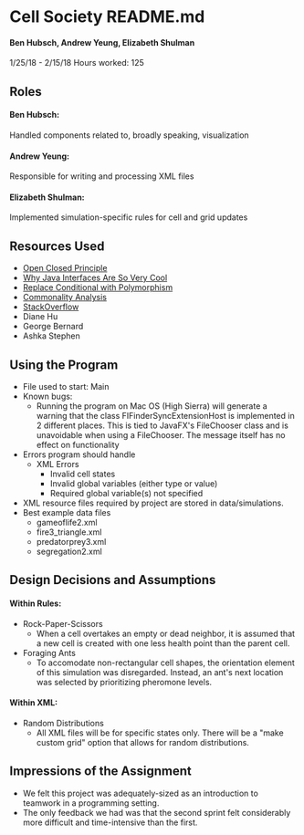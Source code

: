 Cell Society README.md
==

#### Ben Hubsch, Andrew Yeung, Elizabeth Shulman

1/25/18 - 2/15/18
Hours worked: 125  



## Roles
#### Ben Hubsch:  
Handled components related to, broadly speaking, visualization

#### Andrew Yeung:  
Responsible for writing and processing XML files

#### Elizabeth Shulman:  
Implemented simulation-specific rules for cell and grid updates  



## Resources Used
* [Open Closed Principle](https://www2.cs.duke.edu/courses/compsci308/spring18/readings/ocp.pdf)
* [Why Java Interfaces Are So Very Cool](https://www2.cs.duke.edu/courses/compsci308/spring18/readings/java_garage_ch17.pdf)
* [Replace Conditional with Polymorphism](https://sourcemaking.com/refactoring/replace-conditional-with-polymorphism)
*  [Commonality Analysis](https://www2.cs.duke.edu/courses/compsci308/spring18/readings/Coplien_Chap2.pdf)
*  [StackOverflow](https://stackoverflow.com)
*  Diane Hu
*  George Bernard
*  Ashka Stephen  


## Using the Program
*  File used to start: Main
*  Known bugs:
    *  Running the program on Mac OS (High Sierra) will generate  a warning that the class FIFinderSyncExtensionHost is implemented in 2 different places. This is tied to JavaFX's FileChooser class and is unavoidable when using a FileChooser. The message itself has no effect on functionality
*  Errors program should handle
    *  XML Errors
        *  Invalid cell states
        *  Invalid global variables (either type or value)
        *  Required global variable(s) not specified
*  XML resource files required by project are stored in data/simulations.
*  Best example data files
    *  gameoflife2.xml
    *  fire3_triangle.xml
    *  predatorprey3.xml
    *  segregation2.xml    


## Design Decisions and Assumptions
#### Within Rules:
*  Rock-Paper-Scissors
    *  When a cell overtakes an empty or dead neighbor, it is assumed that a new cell is created with one less health point than the parent cell. 
*  Foraging Ants
    *  To accomodate non-rectangular cell shapes, the orientation element of this simulation was disregarded. Instead, an ant's next location was selected by prioritizing pheromone levels.
#### Within XML:
*  Random Distributions
    *  All XML files will be for specific states only. There will be a "make custom grid" option that allows for random distributions.   
    

## Impressions of the Assignment
*  We felt this project was adequately-sized as an introduction to teamwork in a programming setting.
*  The only feedback we had was that the second sprint felt considerably more difficult and time-intensive than the first.